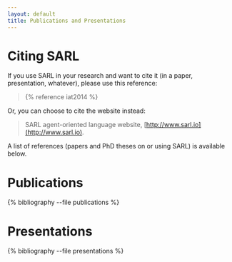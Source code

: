 ```yaml
---
layout: default
title: Publications and Presentations
---
```


# Citing SARL

If you use SARL in your research and want to cite it (in a paper, presentation, whatever), please use this reference:

> {% reference iat2014 %}

Or, you can choose to cite the website instead:

> SARL agent-oriented language website, [http://www.sarl.io](http://www.sarl.io).

A list of references (papers and PhD theses on or using SARL) is available below.

# Publications
{% bibliography --file publications %}

# Presentations

{% bibliography --file presentations %}
